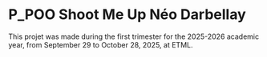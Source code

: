 # P_POO Shoot Me Up Néo Darbellay
This projet was made during the first trimester for the 2025-2026 academic year, from September 29 to October 28, 2025, at ETML.
